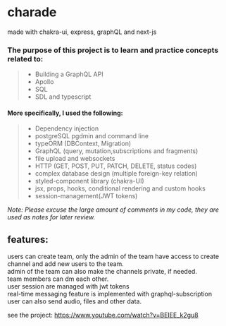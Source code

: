 # charade

made with chakra-ui, express, graphQL and next-js

### The purpose of this project is to learn and practice concepts related to:<br />
> * Building a GraphQL API
> * Apollo
> * SQL
> * SDL and typescript

#### More specifically, I used the following:
> * Dependency injection
> * postgreSQL pgdmin and command line
> * typeORM (DBContext, Migration)
> * GraphQL (query, mutation,subscriptions and fragments)
> * file upload and websockets
> * HTTP (GET, POST, PUT, PATCH, DELETE, status codes)
> * complex database design (multiple foreign-key relation) 
> * styled-component library (chakra-UI)  
> * jsx, props, hooks, conditional rendering and custom hooks
> * session-management(JWT tokens)


_Note: Please excuse the large amount of comments in my code, they are used as notes for later review._

## features: <br />
users can create team, only the admin of the team have access to create channel and add new users to the team. <br />
admin of the team can also make the channels private, if needed. <br />
team members can dm each other. <br />
user session are managed with jwt tokens <br />
real-time messaging feature is implemented with graphql-subscription </br>
user can also send audio, files and other data. </br>

see the project: https://www.youtube.com/watch?v=BEIEE_k2gu8
